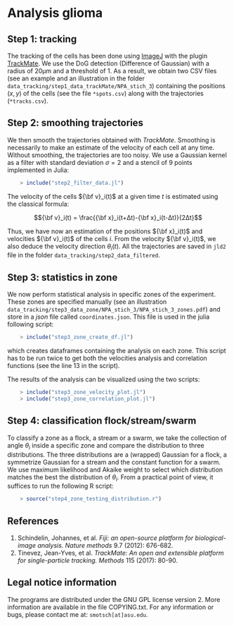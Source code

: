 Analysis glioma
===============

## Step 1: tracking

The tracking of the cells has been done using [ImageJ][1] with the plugin [TrackMate][2]. We use the DoG detection (Difference of Gaussian) with a radius of 20μm and a threshold of 1. As a result, we obtain two CSV files (see an example and an illustration in the folder `data_tracking/step1_data_trackMate/NPA_stich_3`) containing the positions $(x,y)$ of the cells (see the file `*spots.csv`) along with the trajectories (`*tracks.csv`).

## Step 2: smoothing trajectories

We then smooth the trajectories obtained with *TrackMate*. Smoothing is necessarily to make an estimate of  the velocity of each cell at any time. Without smoothing, the trajectories are too noisy. We use a Gaussian kernel as a filter with standard deviation $σ=2$ and a stencil of $9$ points implemented in Julia:
```julia
	> include("step2_filter_data.jl")
```
The velocity of the cells  ${\bf v}_i(t)$ at a given time $t$ is estimated using the classical formula:

$${\bf v}_i(t) = \frac{{\bf x}_i(t+Δt)-{\bf x}_i(t-Δt)}{2Δt}$$

Thus, we have now an estimation of the positions ${\bf x}_i(t)$ and  velocities ${\bf v}_i(t)$ of the cells $i$. From the velocity ${\bf v}_i(t)$, we also deduce the velocity direction $θ_i(t)$. All the trajectories are saved in `jld2` file in the folder `data_tracking/step2_data_filtered`.

## Step 3: statistics in zone

We now perform statistical analysis in specific zones of the experiment. These zones are specified manually (see an illustration `data_tracking/step3_data_zone/NPA_stich_3/NPA_stich_3_zones.pdf`) and store in a *json* file called `coordinates.json`. This file is used in the julia following script:
```julia
	> include("step3_zone_create_df.jl")
```
which creates dataframes containing the analysis on each zone. This script has to be run twice to get both the velocities analysis and correlation functions (see the line 13 in the script).

The results of the analysis can be visualized using the two scripts:
```julia
	> include("step3_zone_velocity_plot.jl")
	> include("step3_zone_correlation_plot.jl")
```
## Step 4: classification flock/stream/swarm

To classify a zone as a flock, a stream or a swarm, we take the collection of angle $\theta_i$ inside a specific zone and compare the distribution to three distributions. The three distributions are a (wrapped) Gaussian for a flock, a symmetrize Gaussian for a stream and the constant function for a swarm. We use maximum likelihood and Akaike weight to select which distribution matches the best the distribution of $\theta_i$. From a practical point of view, it suffices to run the following R script:
```R
	> source("step4_zone_testing_distribution.r")
```

## References

1. Schindelin, Johannes, et al. *Fiji: an open-source platform for biological-image analysis.* _Nature methods_ 9.7 (2012): 676-682.
2. Tinevez, Jean-Yves, et al. *TrackMate: An open and extensible platform for single-particle tracking.* _Methods_ 115 (2017): 80-90.

[1]: https://imagej.net/software/fiji/ "Fiji: an open-source platform for biological-image analysis."
[2]: https://imagej.net/plugins/trackmate/ "TrackMate: An open and extensible platform for single-particle tracking"

## Legal notice information

The programs are distributed under the GNU GPL license version 2. More information are available in the file COPYING.txt. For any information or bugs, please contact me at: `smotsch[at]asu.edu`.


